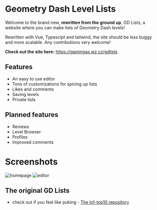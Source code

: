 # Geometry Dash Level Lists

Welcome to the brand new, **rewritten from the ground up**, GD Lists, a website where you can make lists of Geometry Dash levels!

Rewritten with Vue, Typescipt and tailwind, the site should be less buggy and more scalable. Any contributions very welcome!

**Check out the site here:** https://gamingas.wz.cz/gdlists
## Features
* An easy to use editor
* Tons of customizations for spicing up lists
* Likes and comments
* Saving levels
* Private lists

## Planned features
* Reviews
* Level Browser
* Profiles
* Improved comments

# Screenshots
![homepage](https://github.com/GamingasCZ/gdlists/assets/51487573/01e6d86e-9750-4fde-a066-af902afb1720)
![editor](https://github.com/GamingasCZ/gdlists/assets/51487573/79c956fc-2a3a-4bc1-8c6d-2bbd8d18a648)


## The original GD Lists
* check out if you feel like puking - [The lof-top10 repository](https://github.com/GamingasCZ/lof-top10)
